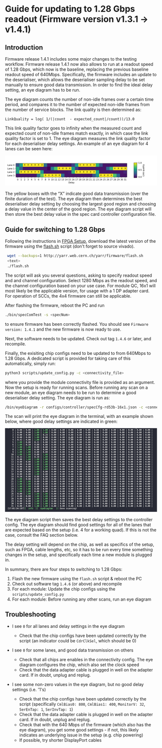 # Guide for updating to 1.28 Gbps readout (Firmware version v1.3.1 -> v1.4.1)

## Introduction 

Firmware release 1.4.1 includes some major changes to the testing workflow. Firmware release 1.4.1 now also allows to run at a readout speed of 1.28 Gbps, which now is the baseline, replacing the previous baseline readout speed of 640Mbps. Specifically, the firmware includes an update to the deserialiser, which allows the deserialiser sampling delay to be set manually to ensure good data transmission. In order to find the ideal delay setting, an eye diagram has to be run. 

The eye diagram counts the number of non-idle frames over a certain time period, and compares it to the number of expected non-idle frames from the number of service blocks. The link quality is then determined as:

```
LinkQuality = log( 1/(|count  - expected_count|/count))/13.0
```

This link quality factor goes to infinity when the measured count and expected count of non-idle frames match exactly, in which case the link quality factor is set to 1. The eye diagram measures the link quality factor for each deserialiser delay settings. An example of an eye diagram for 4 lanes can be seen here: 

![Example of eye diagram.](images/eye_diagram.png)

The yellow boxes with the “X” indicate good data transmission (over the finite duration of the test). The eye diagram then determines the best deserialiser delay setting by choosing the largest good region and choosing a delay value in the center of the good region. The eye diagram script will then store the best delay value in the spec card controller configuration file.

## Guide for switching to 1.28 Gbps

Following the instructions in [FPGA Setup](pcie.md), download the latest version of the firmware using the [flash.sh](http://yarr.web.cern.ch/yarr/firmware/flash.sh) script (don't forget to source vivado). 

```bash
 wget --backups=1 http://yarr.web.cern.ch/yarr/firmware/flash.sh
 <text>
 ./flash.sh
```

The script will ask you several questions, asking to specify readout speed and and channel configuration. Select 1280 Mbps as the readout speed, and the channel configuration based on your use case. For module QC, 16x1 will most likely be the applicable version, for usage with a 1 DP adapter card. For operation of SCCs, the 4x4 firmware can still be applicable. 

After flashing the firmware, reboot the PC and run 
```bash
./bin/specComTest -s <specNum>
```
to ensure firmware has been correctly flashed. You should see `Firmware version: 1.4.1` and the new firmware is now ready to use. 

Next, the software needs to be updated. Check out tag `1.4.6` or later, and recompile. 

Finally, the exisiting chip configs need to be updated to from 640Mbps to 1.28 Gbps. A dedicated script is provided for taking care of this automatically, simply run: 

```bash
python3 scripts/update_config.py -c <connectivity_file>
```

where you provide the module connectivity file is provided as an argument. Now the setup is ready for running scans. Before running any scan on a new module, an eye diagram needs to be run to determine a good deserialiser delay setting. The eye diagram is run as: 

```bash
/bin/eyeDiagram -r configs/controller/specCfg-rd53b-16x1.json -c <connectivity_file>
```

The scan will print the eye diagram in the terminal, with an example shown below, where good delay settings are indicated in green: 

![Example of eye diagram scan output.](images/eye_diagram_screenshot.png)

The eye diagram script then saves the best delay settings to the controller config. The eye diagram should find good settings for all of the lanes that are expected based on the setup (i.e. 4 for a working quad). If this is not the case, consult the FAQ section below. 

The delay setting will depend on the chip, as well as specifics of the setup, such as FPGA, cable lengths, etc, so it has to be run every time something changes in the setup, and specifically each time a new module is plugged in. 

In summary, there are four steps to switching to 1.28 Gbps: 
1. Flash the new firmware using the `flash.sh` script & reboot the PC
2. Check out software tag `1.4.6` (or above) and recompile 
3. For each module: Update the chip configs using the `scripts/update_config.py`
4. For each module: Before running any other scans, run an eye diagram

## Troubleshooting

- I see `0` for all lanes and delay settings in the eye diagram 
    - Check that the chip configs have been updated correctly by the script (an indicator could be `CdrClkSel`, which should be 0)

- I see `0` for some lanes, and good data transmission on others 
    - Check that all chips are enables in the connectivity config. The eye diagram configures the chip, which also set the clock speed
    - Check that the data adapter cable is plugged in well on the adapter card. If in doubt, unplug and replug. 

- I see some non-zero values in the eye diagram, but no good delay settings (i.e. '1's)
    - Check that the chip configs have been updated correctly by the script (specifically `CmlBias0: 800`, `CmlBias1: 400`, `MonitorV: 32`, `SerEnTap: 1`, `SerInvTap: 1`) 
    - Check that the data adapter cable is plugged in well on the adapter card. If in doubt, unplug and replug. 
    - Check that with the 640 Mbps of the firmware (which also has the eye diagram), you get some good settings - if not, this likely indicates an underlying issue in the setup (e.g. chip powering)
    - If possible, try shorter DisplayPort cables